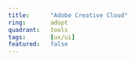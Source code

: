 ```yaml
---
title:      "Adobe Creative Cloud"
ring:       adopt
quadrant:   tools
tags:       [ux/ui]
featured:   false
---
```

